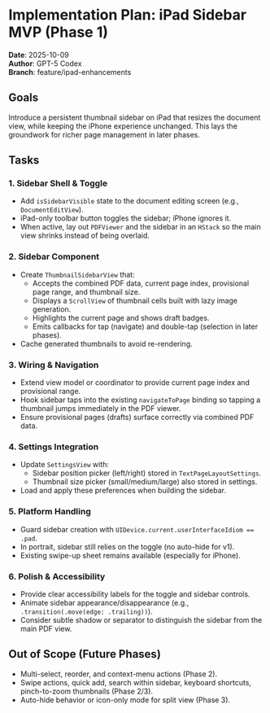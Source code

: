 # Implementation Plan: iPad Sidebar MVP (Phase 1)
**Date**: 2025-10-09  
**Author**: GPT-5 Codex  
**Branch**: feature/ipad-enhancements

## Goals
Introduce a persistent thumbnail sidebar on iPad that resizes the document view, while keeping the iPhone experience unchanged. This lays the groundwork for richer page management in later phases.

## Tasks

### 1. Sidebar Shell & Toggle
- Add `isSidebarVisible` state to the document editing screen (e.g., `DocumentEditView`).
- iPad-only toolbar button toggles the sidebar; iPhone ignores it.
- When active, lay out `PDFViewer` and the sidebar in an `HStack` so the main view shrinks instead of being overlaid.

### 2. Sidebar Component
- Create `ThumbnailSidebarView` that:
  - Accepts the combined PDF data, current page index, provisional page range, and thumbnail size.
  - Displays a `ScrollView` of thumbnail cells built with lazy image generation.
  - Highlights the current page and shows draft badges.
  - Emits callbacks for tap (navigate) and double-tap (selection in later phases).
- Cache generated thumbnails to avoid re-rendering.

### 3. Wiring & Navigation
- Extend view model or coordinator to provide current page index and provisional range.
- Hook sidebar taps into the existing `navigateToPage` binding so tapping a thumbnail jumps immediately in the PDF viewer.
- Ensure provisional pages (drafts) surface correctly via combined PDF data.

### 4. Settings Integration
- Update `SettingsView` with:
  - Sidebar position picker (left/right) stored in `TextPageLayoutSettings`.
  - Thumbnail size picker (small/medium/large) also stored in settings.
- Load and apply these preferences when building the sidebar.

### 5. Platform Handling
- Guard sidebar creation with `UIDevice.current.userInterfaceIdiom == .pad`.
- In portrait, sidebar still relies on the toggle (no auto-hide for v1).
- Existing swipe-up sheet remains available (especially for iPhone).

### 6. Polish & Accessibility
- Provide clear accessibility labels for the toggle and sidebar controls.
- Animate sidebar appearance/disappearance (e.g., `.transition(.move(edge: .trailing))`).
- Consider subtle shadow or separator to distinguish the sidebar from the main PDF view.

## Out of Scope (Future Phases)
- Multi-select, reorder, and context-menu actions (Phase 2).
- Swipe actions, quick add, search within sidebar, keyboard shortcuts, pinch-to-zoom thumbnails (Phase 2/3).
- Auto-hide behavior or icon-only mode for split view (Phase 3).

